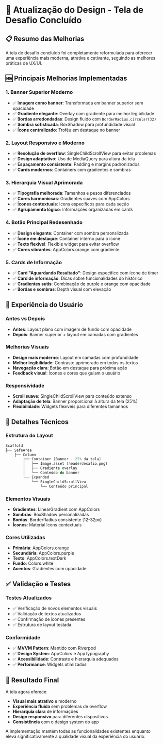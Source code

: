# 🎨 Atualização do Design - Tela de Desafio Concluído

## 📋 Resumo das Melhorias

A tela de desafio concluído foi completamente reformulada para oferecer uma experiência mais moderna, atrativa e cativante, seguindo as melhores práticas de UX/UI.

## 🆕 Principais Melhorias Implementadas

### 1. **Banner Superior Moderno**
- ✅ **Imagem como banner**: Transformada em banner superior sem opacidade
- ✅ **Gradiente elegante**: Overlay com gradiente para melhor legibilidade
- ✅ **Bordas arredondadas**: Design fluido com `BorderRadius.circular(32)`
- ✅ **Sombra sofisticada**: BoxShadow para profundidade visual
- ✅ **Ícone centralizado**: Troféu em destaque no banner

### 2. **Layout Responsivo e Moderno**
- ✅ **Resolução de overflow**: SingleChildScrollView para evitar problemas
- ✅ **Design adaptativo**: Uso de MediaQuery para altura da tela
- ✅ **Espaçamento consistente**: Padding e margins padronizados
- ✅ **Cards modernos**: Containers com gradientes e sombras

### 3. **Hierarquia Visual Aprimorada**
- ✅ **Tipografia melhorada**: Tamanhos e pesos diferenciados
- ✅ **Cores harmoniosas**: Gradientes suaves com AppColors
- ✅ **Ícones contextuais**: Icons específicos para cada seção
- ✅ **Agrupamento lógico**: Informações organizadas em cards

### 4. **Botão Principal Redesenhado**
- ✅ **Design elegante**: Container com sombra personalizada
- ✅ **Ícone em destaque**: Container interno para o ícone
- ✅ **Texto flexível**: Flexible widget para evitar overflow
- ✅ **Cores vibrantes**: AppColors.orange com gradiente

### 5. **Cards de Informação**
- ✅ **Card "Aguardando Resultado"**: Design específico com ícone de timer
- ✅ **Card de informação**: Dicas sobre funcionalidades do histórico
- ✅ **Gradientes sutis**: Combinação de purple e orange com opacidade
- ✅ **Bordas e sombras**: Depth visual com elevação

## 🎯 Experiência do Usuário

### **Antes vs Depois**
- **Antes**: Layout plano com imagem de fundo com opacidade
- **Depois**: Banner superior + layout em camadas com gradientes

### **Melhorias Visuais**
- **Design mais moderno**: Layout em camadas com profundidade
- **Melhor legibilidade**: Contraste aprimorado em todos os textos
- **Navegação clara**: Botão em destaque para próxima ação
- **Feedback visual**: Ícones e cores que guiam o usuário

### **Responsividade**
- **Scroll suave**: SingleChildScrollView para conteúdo extenso
- **Adaptação de tela**: Banner proporcional à altura da tela (25%)
- **Flexibilidade**: Widgets flexíveis para diferentes tamanhos

## 🔧 Detalhes Técnicos

### **Estrutura do Layout**
```dart
Scaffold
├── SafeArea
    ├── Column
        ├── Container (Banner - 25% da tela)
        │   ├── Image.asset (headerdesafio.png)
        │   ├── Gradiente overlay
        │   └── Conteúdo do banner
        └── Expanded
            └── SingleChildScrollView
                └── Conteúdo principal
```

### **Elementos Visuais**
- **Gradientes**: LinearGradient com AppColors
- **Sombras**: BoxShadow personalizadas
- **Bordas**: BorderRadius consistente (12-32px)
- **Ícones**: Material Icons contextuais

### **Cores Utilizadas**
- **Primária**: AppColors.orange
- **Secundária**: AppColors.purple  
- **Texto**: AppColors.textDark
- **Fundo**: Colors.white
- **Acentos**: Gradientes com opacidade

## ✅ Validação e Testes

### **Testes Atualizados**
- ✅ Verificação de novos elementos visuais
- ✅ Validação de textos atualizados
- ✅ Confirmação de ícones presentes
- ✅ Estrutura de layout testada

### **Conformidade**
- ✅ **MVVM Pattern**: Mantido com Riverpod
- ✅ **Design System**: AppColors e AppTypography
- ✅ **Acessibilidade**: Contraste e hierarquia adequados
- ✅ **Performance**: Widgets otimizados

## 🚀 Resultado Final

A tela agora oferece:
- **Visual mais atrativo** e moderno
- **Experiência fluida** sem problemas de overflow
- **Hierarquia clara** de informações
- **Design responsivo** para diferentes dispositivos
- **Consistência** com o design system do app

A implementação mantém todas as funcionalidades existentes enquanto eleva significativamente a qualidade visual da experiência do usuário. 